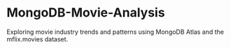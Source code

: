 # MongoDB-Movie-Analysis
Exploring movie industry trends and patterns using MongoDB Atlas and the mflix.movies dataset.
